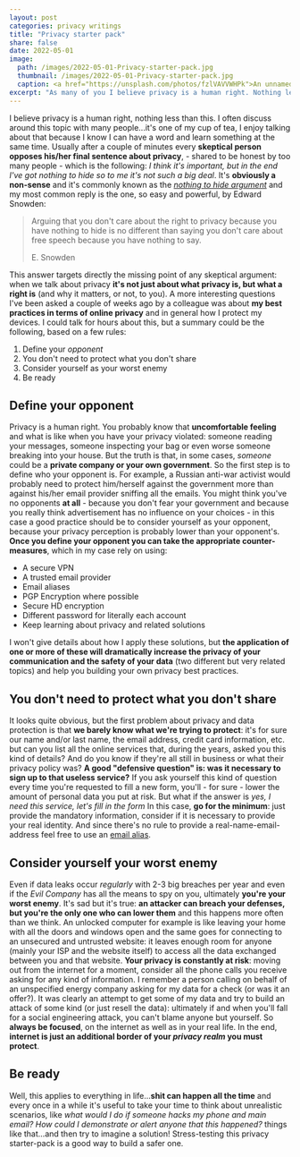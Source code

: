 ```yaml
---
layout: post
categories: privacy writings
title: "Privacy starter pack"
share: false
date: 2022-05-01
image:
  path: /images/2022-05-01-Privacy-starter-pack.jpg
  thumbnail: /images/2022-05-01-Privacy-starter-pack.jpg
  caption: <a href="https://unsplash.com/photos/fzlVAVVWHPk">An unnamed photo by Joe Dudeck</a>
excerpt: "As many of you I believe privacy is a human right. Nothing less than that. I often discuss around this topic with many people...it's (one of) my cup of tea, I enjoy talking about that, so on and so forth. Usually after a couple of minutes the other person opposes his/her bottom line about privacy, - shared to be honest by too many people - which is the following..."
---
```

I believe privacy is a human right, nothing less than this. I often discuss around this topic with many people...it's one of my cup of tea, I enjoy talking about that because I know I can have a word and learn something at the same time. Usually after a couple of minutes every **skeptical person opposes his/her final sentence about privacy**, - shared to be honest by too many people - which is the following: _I think it's important, but in the end I've got nothing to hide so to me it's not such a big deal_. It's **obviously a non-sense** and it's commonly known as the [_nothing to hide argument_](https://en.wikipedia.org/wiki/Nothing_to_hide_argument) and my most common reply is the one, so easy and powerful, by Edward Snowden:

> Arguing that you don't care about the right to privacy because you have nothing to hide is no different than saying you don't care about free speech because you have nothing to say.
>
> E. Snowden

This answer targets directly the missing point of any skeptical argument: when we talk about privacy **it's not just about what privacy is, but what a right is** (and why it matters, or not, to you).
A more interesting questions I've been asked a couple of weeks ago by a colleague was about **my best practices in terms of online privacy** and in general how I protect my devices. I could talk for hours about this, but a summary could be the following, based on a few rules:

1.  Define your _opponent_
2.  You don't need to protect what you don't share
3.  Consider yourself as your worst enemy
4.  Be ready

## Define your opponent
Privacy is a human right. You probably know that **uncomfortable feeling** and what is like when you have your privacy violated: someone reading your messages, someone inspecting your bag or even worse someone breaking into your house. But the truth is that, in some cases, _someone_ could be a **private company or your own government**. So the first step is to define who your opponent is. For example, a Russian anti-war activist would probably need to protect him/herself against the government more than against his/her email provider sniffing all the emails.
You might think you've no opponents **at all** - because you don't fear your government and because you really think advertisement has no influence on your choices - in this case a good practice should be to consider yourself as your opponent, because your privacy perception is probably lower than your opponent's. **Once you define your opponent you can take the appropriate counter-measures**, which in my case rely on using:
- A secure VPN
- A trusted email provider
- Email aliases
- PGP Encryption where possible
- Secure HD encryption
- Different password for literally each account
- Keep learning about privacy and related solutions

I won't give details about how I apply these solutions, but **the application of one or more of these will dramatically increase the privacy of your communication and the safety of your data** (two different but very related topics) and help you building your own privacy best practices.

## You don't need to protect what you don't share
It looks quite obvious, but the first problem about privacy and data protection is that **we barely know what we're trying to protect**: it's for sure our name and/or last name, the email address, credit card information, etc. but can you list all the online services that, during the years, asked you this kind of details? And do you know if they're all still in business or what their privacy policy was? **A good "defensive question" is: was it necessary to sign up to that useless service?** If you ask yourself this kind of question every time you're requested to fill a new form, you'll - for sure - lower the amount of personal data you put at risk.
But what if the answer is _yes, I need this service, let's fill in the form_ In this case, **go for the minimum**: just provide the mandatory information, consider if it is necessary to provide your real identity. And since there's no rule to provide a real-name-email-address feel free to use an [email alias](https://en.wikipedia.org/wiki/Email_alias).

## Consider yourself your worst enemy
Even if data leaks occur _regularly_ with 2-3 big breaches per year and even if the _Evil Company_ has all the means to spy on you, ultimately **you're your worst enemy**. It's sad but it's true: **an attacker can breach your defenses, but you're the only one who can lower them** and this happens more often than we think. An unlocked computer for example is like leaving your home with all the doors and windows open and the same goes for connecting to an unsecured and untrusted website: it leaves enough room for anyone (mainly your ISP and the website itself) to access all the data exchanged between you and that website. **Your privacy is constantly at risk**: moving out from the internet for a moment, consider all the phone calls you receive asking for any kind of information. I remember a person calling on behalf of an unspecified energy company asking for my data for a check (or was it an offer?). It was clearly an attempt to get some of my data and try to build an attack of some kind (or just resell the data): ultimately if and when you'll fall for a social engineering attack, you can't blame anyone but yourself. So **always be focused**, on the internet as well as in your real life. In the end, **internet is just an additional border of your _privacy realm_ you must protect**.

## Be ready
Well, this applies to everything in life...**shit can happen all the time** and every once in a while it's useful to take your time to think about unrealistic scenarios, like _what would I do if someone hacks my phone and main email? How could I demonstrate or alert anyone that this happened?_ things like that...and then try to imagine a solution! Stress-testing this privacy starter-pack is a good way to build a safer one.
